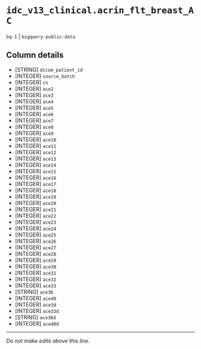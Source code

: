 # `idc_v13_clinical.acrin_flt_breast_AC`
`bq-1` | `bigquery-public-data`

## Column details
* [STRING]    `dicom_patient_id`
* [INTEGER]   `source_batch`
* [INTEGER]   `cn`
* [INTEGER]   `ace2`
* [INTEGER]   `ace3`
* [INTEGER]   `ace4`
* [INTEGER]   `ace5`
* [INTEGER]   `ace6`
* [INTEGER]   `ace7`
* [INTEGER]   `ace8`
* [INTEGER]   `ace9`
* [INTEGER]   `ace10`
* [INTEGER]   `ace11`
* [INTEGER]   `ace12`
* [INTEGER]   `ace13`
* [INTEGER]   `ace14`
* [INTEGER]   `ace15`
* [INTEGER]   `ace16`
* [INTEGER]   `ace17`
* [INTEGER]   `ace18`
* [INTEGER]   `ace19`
* [INTEGER]   `ace20`
* [INTEGER]   `ace21`
* [INTEGER]   `ace22`
* [INTEGER]   `ace23`
* [INTEGER]   `ace24`
* [INTEGER]   `ace25`
* [INTEGER]   `ace26`
* [INTEGER]   `ace27`
* [INTEGER]   `ace28`
* [INTEGER]   `ace29`
* [INTEGER]   `ace30`
* [INTEGER]   `ace31`
* [INTEGER]   `ace32`
* [INTEGER]   `ace33`
* [STRING]    `ace36`
* [INTEGER]   `ace40`
* [INTEGER]   `ace3d`
* [INTEGER]   `ace33d`
* [STRING]    `ace36d`
* [INTEGER]   `ace40d`

-------------------------------------------------------------------------------
*Do not make edits above this line.*
